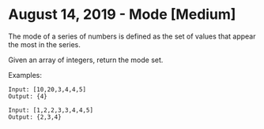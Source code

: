 # August 14, 2019 - Mode [Medium]

The mode of a series of numbers is defined as the set of values that appear the 
most in the series.

Given an array of integers, return the mode set.

Examples:
```
Input: [10,20,3,4,4,5]
Output: {4}

Input: [1,2,2,3,3,4,4,5]
Output: {2,3,4}
```